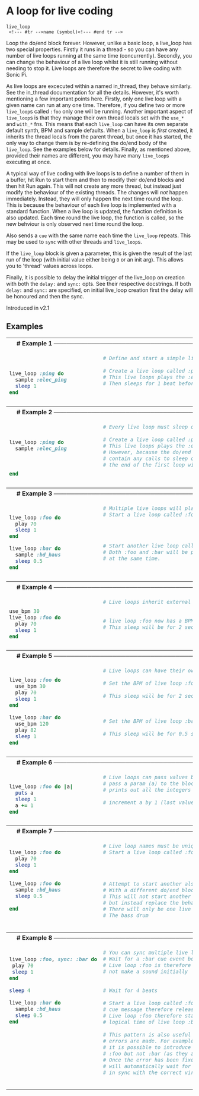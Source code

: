 # A loop for live coding

```
live_loop 
 <!--- #tr -->name (symbol)<!--- #end tr -->
```


Loop the do/end block forever. However, unlike a basic loop, a live_loop has two special properties. Firstly it runs in a thread - so you can have any number of live loops running at the same time (concurrently). Secondly, you can change the behaviour of a live loop whilst it is still running without needing to stop it. Live loops are therefore the secret to live coding with Sonic Pi.

As live loops are excecuted within a named in_thread, they behave similarly. See the in_thread documentation for all the details. However, it's worth mentioning a few important points here. Firstly, only one live loop with a given name can run at any one time. Therefore, if you define two or more `live_loop`s called `:foo` only one will be running. Another important aspect of `live_loop`s is that they manage their own thread locals set with the `use_*` and `with_*` fns. This means that each `live_loop` can have its own separate default synth, BPM and sample defaults. When a `live_loop` is *first* created, it inherits the thread locals from the parent thread, but once it has started, the only way to change them is by re-defining the do/end body of the `live_loop`. See the examples below for details. Finally, as mentioned above, provided their names are different, you may have many `live_loop`s executing at once.

A typical way of live coding with live loops is to define a number of them in a buffer, hit Run to start them and then to modify their do/end blocks and then hit Run again. This will not create any more thread, but instead just modify the behaviour of the existing threads. The changes will *not* happen immediately. Instead, they will only happen the next time round the loop. This is because the behaviour of each live loop is implemented with a standard function. When a live loop is updated, the function definition is also updated. Each time round the live loop, the function is called, so the new behviour is only observed next time round the loop.

Also sends a `cue` with the same name each time the `live_loop` repeats. This may be used to `sync` with other threads and `live_loop`s.

If the `live_loop` block is given a parameter, this is given the result of the last run of the loop (with initial value either being `0` or an init arg). This allows you to 'thread' values across loops.

Finally, it is possible to delay the initial trigger of the live_loop on creation with both the `delay:` and `sync:` opts. See their respective docstrings. If both `delay:` and `sync:` are specified, on initial live_loop creation first the delay will be honoured and then the sync.


Introduced in v2.1

## Examples

<table class="examples">
<tr>
<th colspan="2" class="even head"># Example 1 ──────────────────────────────────────────────────────</th>
</tr>
<tr>
<td class="even">

```ruby


live_loop :ping do 
  sample :elec_ping
  sleep 1          
end


```

</td>
<td class="even">

<!--- #tr -->
```ruby
# Define and start a simple live loop
 
# Create a live loop called :ping
# This live loops plays the :elec_ping sample
# Then sleeps for 1 beat before repeating
 



```
<!--- #end tr -->

</td>
</tr>
<tr>
<th colspan="2" class="odd head"># Example 2 ──────────────────────────────────────────────────────</th>
</tr>
<tr>
<td class="odd">

```ruby


live_loop :ping do 
  sample :elec_ping
                   
                   
                   
end


```

</td>
<td class="odd">

<!--- #tr -->
```ruby
# Every live loop must sleep or sync
 
# Create a live loop called :ping
# This live loops plays the :elec_ping sample
# However, because the do/end lock of the live loop does not
# contain any calls to sleep or sync, the live loop stops at
# the end of the first loop with a 'Did not sleep' error.
 



```
<!--- #end tr -->

</td>
</tr>
<tr>
<th colspan="2" class="even head"># Example 3 ──────────────────────────────────────────────────────</th>
</tr>
<tr>
<td class="even">

```ruby

live_loop :foo do 
  play 70
  sleep 1
end

live_loop :bar do 
  sample :bd_haus 
  sleep 0.5       
end


```

</td>
<td class="even">

<!--- #tr -->
```ruby
# Multiple live loops will play at the same time
# Start a live loop called :foo
 
 
 
 
# Start another live loop called :bar
# Both :foo and :bar will be playing
# at the same time.
 



```
<!--- #end tr -->

</td>
</tr>
<tr>
<th colspan="2" class="odd head"># Example 4 ──────────────────────────────────────────────────────</th>
</tr>
<tr>
<td class="odd">

```ruby

use_bpm 30
live_loop :foo do
  play 70          
  sleep 1          
end


```

</td>
<td class="odd">

<!--- #tr -->
```ruby
# Live loops inherit external use_* thread locals
 
 
# live loop :foo now has a BPM of 30
# This sleep will be for 2 seconds
 



```
<!--- #end tr -->

</td>
</tr>
<tr>
<th colspan="2" class="even head"># Example 5 ──────────────────────────────────────────────────────</th>
</tr>
<tr>
<td class="even">

```ruby

live_loop :foo do
  use_bpm 30      
  play 70
  sleep 1         
end

live_loop :bar do
  use_bpm 120     
  play 82
  sleep 1         
end


```

</td>
<td class="even">

<!--- #tr -->
```ruby
# Live loops can have their own thread locals
 
# Set the BPM of live loop :foo to 30
 
# This sleep will be for 2 seconds
 
 
 
# Set the BPM of live loop :bar to 120
 
# This sleep will be for 0.5 seconds
 



```
<!--- #end tr -->

</td>
</tr>
<tr>
<th colspan="2" class="odd head"># Example 6 ──────────────────────────────────────────────────────</th>
</tr>
<tr>
<td class="odd">

```ruby

live_loop :foo do |a| 
  puts a              
  sleep 1
  a += 1              
end


```

</td>
<td class="odd">

<!--- #tr -->
```ruby
# Live loops can pass values between iterations
# pass a param (a) to the block (inits to 0)
# prints out all the integers
 
# increment a by 1 (last value is passed back into the loop)
 



```
<!--- #end tr -->

</td>
</tr>
<tr>
<th colspan="2" class="even head"># Example 7 ──────────────────────────────────────────────────────</th>
</tr>
<tr>
<td class="even">

```ruby

live_loop :foo do 
  play 70
  sleep 1
end

live_loop :foo do 
  sample :bd_haus 
  sleep 0.5       
                  
end               
                  



```

</td>
<td class="even">

<!--- #tr -->
```ruby
# Live loop names must be unique
# Start a live loop called :foo
 
 
 
 
# Attempt to start another also called :foo
# With a different do/end block
# This will not start another live loop
# but instead replace the behaviour of the first.
# There will only be one live loop running playing
# The bass drum



```
<!--- #end tr -->

</td>
</tr>
<tr>
<th colspan="2" class="odd head"># Example 8 ──────────────────────────────────────────────────────</th>
</tr>
<tr>
<td class="odd">

```ruby

live_loop :foo, sync: :bar do
 play 70                     
 sleep 1                     
end

sleep 4                      

live_loop :bar do            
  sample :bd_haus            
  sleep 0.5                  
end                          

                             
                             
                             
                             
                             
                             
                             



```

</td>
<td class="odd">

<!--- #tr -->
```ruby
# You can sync multiple live loops together
# Wait for a :bar cue event before starting :foo
# Live loop :foo is therefore blocked and does
# not make a sound initially
 
 
# Wait for 4 beats
 
# Start a live loop called :foo which will emit a :bar
# cue message therefore releasing the :foo live loop.
# Live loop :foo therefore starts and also inherits the
# logical time of live loop :bar.
 
# This pattern is also useful to re-sync live loops after
# errors are made. For example, when modifying live loop :foo
# it is possible to introduce a runtime error which will stop
# :foo but not :bar (as they are separate, isolated threads).
# Once the error has been fixed and the code is re-run, :foo
# will automatically wait for :bar to loop round and restart
# in sync with the correct virtual clock.



```
<!--- #end tr -->

</td>
</tr>
</table>

